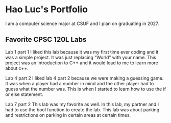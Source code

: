 
# Hao Luc's Portfolio

I am a computer science major at CSUF and I plan on graduating in 2027.

## Favorite CPSC 120L Labs

Lab 1 part 1
I liked this lab because it was my first time ever coding and it was a simple project. It was just replacing “World” with your name. This project was an introduction to C++ and it would lead to me to learn more about c++. 

Lab 4 part 2
I liked lab 4 part 2 because we were making a guessing game. It was when a player had a number in mind and the other player had to guess what the number was. This is when I started to learn how to use the if or else statement. 

Lab 7 part 2
This lab was my favorite as well. In this lab, my partner and I had to use the bool function to create the lab. This lab was about parking and restrictions on parking in certain areas at certain times.
